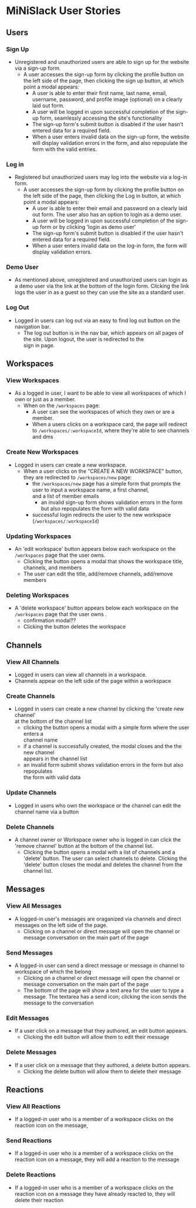 # MiNiSlack User Stories

## Users

### Sign Up

* Unregistered and unauthorized users are able to sign up for the website via a sign-up form.
  * A user accesses the sign-up form by clicking the profile button on the left side of the page, then clicking the sign up button, at which point a modal appears:
    * A user is able to enter their first name, last name, email, username, password, and profile image (optional) on a clearly laid out form.
    * A user will be logged in upon successful completion of the sign-up form, seamlessly accessing the site's functionality
    * The sign-up form's submit button is disabled if the user hasn't entered data for a required field.
    * When a user enters invalid data on the sign-up form, the website will display validation errors in the form, and also repopulate the form with the valid entries. <br />

### Log in

* Registered but unauthorized users may log into the website via a log-in form.
  * A user accesses the sign-up form by clicking the profile button on the left side of the page, then clicking the Log in button, at which point a modal appears:
    * A user is able to enter their email and password on a clearly laid out form. The user also has an option to login as a demo user.
    * A user will be logged in upon successful completion of the sign-up form or by clicking 'login as demo user' <br />
    * The sign-up form's submit button is disabled if the user hasn't entered data for a required field.
    * When a user enters invalid data on the log-in form,
    the form will display validation errors.

### Demo User

* As mentioned above, unregistered and unauthorized users can login as a demo user via the link at the bottom of the login form.
Clicking the link logs the user in as a guest so they can use the site as a standard user.

### Log Out

* Logged in users can log out via an easy to find log out button on the navigation bar.
    * The log out button is in the nav bar, which appears on all pages of the site. Upon logout, the user is redirected to the <br />
    sign in page.

## Workspaces

### View Workspaces

* As a logged in user, I want to be able to view all workspaces of which I own or just as a member.
  * When on the `/workspaces` page:
    * A user can see the workspaces of which they own or are a member.
    * When a users clicks on a workspace card, the page will redirect to `/workspaces/:workspaceId`, where they're able to see channels and dms

### Create New Workspaces

* Logged in users can create a new workspace.
  * When a user clicks on the "CREATE A NEW WORKSPACE" button, they are redirected to `/workspaces/new` page:
    * the `/workspaces/new` page has a simple form that prompts the user to input a workspace name, a first channel, <br />
    and a list of member emails
      * an invalid sign-up form shows validation errors in the form but also repopulates the form with valid data
    * successful login redirects the user to the new workspace (`/workspaces/:workspaceId`)

### Updating Workspaces
* An 'edit workspace' button appears below each workspace on the `/workspaces` page that the user owns. <br />
    * Clicking the button opens a modal that shows the workspace title, channels, and members
    * The user can edit the title, add/remove channels, add/remove members

### Deleting Workspaces
* A 'delete workspace' button appears below each workspace on the `/workspaces` page that the user owns . <br />
    * confirmation modal??
    * Clicking the button deletes the workspace

## Channels

### View All Channels
* Logged in users can view all channels in a workspace.
* Channels appear on the left side of the page within a workspace

### Create Channels
* Logged in users can create a new channel by clicking the 'create new channel' <br/>
at the bottom of the channel list
  * clicking the button opens a modal with a simple form where the user enters a <br/>channel name
  * if a channel is successfully created, the modal closes and the the new channel <br/>appears in the channel list
  * an invalid form submit shows validation errors in the form but also repopulates <br/>the form with valid data

### Update Channels
* Logged in users who own the workspace or the channel can edit the channel name via a button

### Delete Channels
* A channel owner or Workspace owner who is logged in can click the 'remove channel' button at the bottom of the channel list.
  * Clicking the button opens a modal with a list of channels and a 'delete' button. The user can select channels to delete. Clicking the 'delete' button closes the modal and deletes the channel from the channel list.

## Messages

### View All Messages
* A logged-in user's messages are oraganized via channels and direct messages on the left side of the page.
  * Clicking on a channel or direct message will open the channel or message conversation on the main part of the page

### Send Messages
* A logged-in user can send a direct message or message in channel to workspace of which the belong
  * Clicking on a channel or direct message will open the channel or message conversation on the main part of the page
  * The bottom of the page will show a text area for the user to type a message. The textarea has a send icon; clicking the icon sends the message to the conversation

### Edit Messages
* If a user click on a message that they authored, an edit button appears.
  * Clicking the edit button will allow them to edit their message

### Delete Messages
* If a user click on a message that they authored, a delete button appears.
  * Clicking the delete button will allow them to delete their message

## Reactions

### View All Reactions
* If a logged-in user who is a member of a workspace clicks on the reaction icon on the message,

### Send Reactions
* If a logged-in user who is a member of a workspace clicks on the reaction icon on a message, they will add a reaction to the message
### Delete Reactions
* If a logged-in user who is a member of a workspace clicks on the reaction icon on a message they have already reacted to, they will delete their reaction
